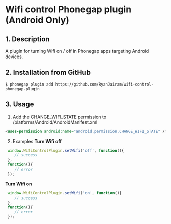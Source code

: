 # Wifi control Phonegap plugin (Android Only)

## 1. Description
A plugin for turning Wifi on / off in Phonegap apps targeting Android devices.

## 2. Installation from GitHub
`$ phonegap plugin add https://github.com/RyanJairam/wifi-control-phonegap-plugin`

## 3. Usage
1. Add the CHANGE_WIFI_STATE permission to /platforms/Android/AndroidManifest.xml  
```xml
<uses-permission android:name="android.permission.CHANGE_WIFI_STATE" />
```

2. Examples
__Turn Wifi off__
```javascript
 window.WifiControlPlugin.setWifi('off', function(){ 
    // success
 },
 function(){
    // error
 });
```

__Turn Wifi on__
```javascript
 window.WifiControlPlugin.setWifi('on', function(){ 
    // success
 },
 function(){
    // error
 });
```
